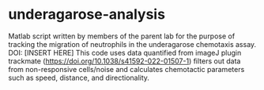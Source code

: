 # underagarose-analysis
Matlab script written by members of the parent lab for the purpose of tracking the migration of neutrophils in the underagarose chemotaxis assay. DOI: [INSERT HERE] This code uses data quantified from imageJ plugin trackmate (https://doi.org/10.1038/s41592-022-01507-1) filters out data from non-responsive cells/noise and calculates chemotactic parameters such as speed, distance, and directionality.
